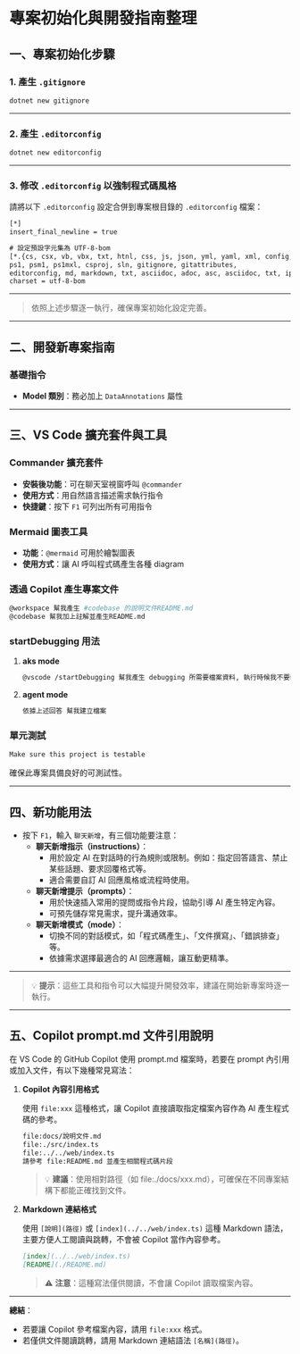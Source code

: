 ﻿# 專案初始化與開發指南整理

## 一、專案初始化步驟

### 1. 產生 `.gitignore`

```bash
dotnet new gitignore
```

---

### 2. 產生 `.editorconfig`

```bash
dotnet new editorconfig
```

---

### 3. 修改 `.editorconfig` 以強制程式碼風格

請將以下 `.editorconfig` 設定合併到專案根目錄的 `.editorconfig` 檔案：

```txt
[*]
insert_final_newline = true

# 設定預設字元集為 UTF-8-bom
[*.{cs, csx, vb, vbx, txt, htnl, css, js, json, yml, yaml, xml, config, ini, sh,
ps1, psm1, ps1mxl, csproj, sln, gitignore, gitattributes,
editorconfig, md, markdown, txt, asciidoc, adoc, asc, asciidoc, txt, ipynb, py}]
charset = utf-8-bom
```

---

> 依照上述步驟逐一執行，確保專案初始化設定完善。

---

## 二、開發新專案指南

### 基礎指令

- **Model 類別**：務必加上 `DataAnnotations` 屬性

---

## 三、VS Code 擴充套件與工具

### Commander 擴充套件

- **安裝後功能**：可在聊天室視窗呼叫 `@commander`
- **使用方式**：用自然語言描述需求執行指令
- **快捷鍵**：按下 `F1` 可列出所有可用指令

### Mermaid 圖表工具

- **功能**：`@mermaid` 可用於繪製圖表
- **使用方式**：讓 AI 呼叫程式碼產生各種 diagram

### 透過 Copilot 產生專案文件

```bash
@workspace 幫我產生 #codebase 的說明文件README.md
@codebase 幫我加上註解並產生README.md
```

### startDebugging 用法

1. **aks mode**

   ```bash
   @vscode /startDebugging 幫我產生 debugging 所需要檔案資料, 執行時候我不要輸入名稱. 我要可以直接執行
   ```

2. **agent mode**

   ```bash
   依據上述回答 幫我建立檔案
   ```

### 單元測試

```bash
Make sure this project is testable
```

確保此專案具備良好的可測試性。

---

## 四、新功能用法

- 按下 `F1`，輸入 `聊天新增`，有三個功能要注意：
  - **聊天新增指示（instructions）**：
    - 用於設定 AI 在對話時的行為規則或限制。例如：指定回答語言、禁止某些話題、要求回覆格式等。
    - 適合需要自訂 AI 回應風格或流程時使用。
  - **聊天新增提示（prompts）**：
    - 用於快速插入常用的提問或指令片段，協助引導 AI 產生特定內容。
    - 可預先儲存常見需求，提升溝通效率。
  - **聊天新增模式（mode）**：
    - 切換不同的對話模式，如「程式碼產生」、「文件撰寫」、「錯誤排查」等。
    - 依據需求選擇最適合的 AI 回應邏輯，讓互動更精準。

---

> 💡 **提示**：這些工具和指令可以大幅提升開發效率，建議在開始新專案時逐一執行。

---

## 五、Copilot prompt.md 文件引用說明

在 VS Code 的 GitHub Copilot 使用 prompt.md 檔案時，若要在 prompt 內引用或加入文件，有以下幾種常見寫法：

1. **Copilot 內容引用格式**

   使用 `file:xxx` 這種格式，讓 Copilot 直接讀取指定檔案內容作為 AI 產生程式碼的參考。

   ```markdown
   file:docs/說明文件.md
   file:./src/index.ts
   file:../../web/index.ts
   請參考 file:README.md 並產生相關程式碼片段
   ```

   > 💡 **建議**：使用相對路徑（如 file:./docs/xxx.md），可確保在不同專案結構下都能正確找到文件。

2. **Markdown 連結格式**

   使用 `[說明](路徑)` 或 `[index](../../web/index.ts)` 這種 Markdown 語法，主要方便人工閱讀與跳轉，不會被 Copilot 當作內容參考。

   ```markdown
   [index](../../web/index.ts)
   [README](./README.md)
   ```

   > ⚠️ **注意**：這種寫法僅供閱讀，不會讓 Copilot 讀取檔案內容。

---

**總結**：

- 若要讓 Copilot 參考檔案內容，請用 `file:xxx` 格式。
- 若僅供文件閱讀跳轉，請用 Markdown 連結語法 `[名稱](路徑)`。
